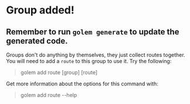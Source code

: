 # Group added!

## Remember to run `golem generate` to update the generated code.

Groups don't do anything by themselves, they just collect routes together. You will need
to add a `route` to this group to use it. Try the following:

> golem add route [group] [route]

Get more information about the options for this command with:

> golem add route --help
